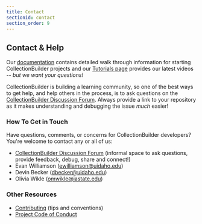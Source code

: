 ```yaml
---
title: Contact
sectionid: contact
section_order: 9
---
```


## Contact & Help

Our [documentation](https://collectionbuilder.github.io/cb-docs/) contains detailed walk through information for starting CollectionBuilder projects and our [Tutorials page](https://collectionbuilder.github.io/tutorials.html) provides our latest videos -- *but we want your questions!*

CollectionBuilder is building a learning community, so one of the best ways to get help, and help others in the process, is to ask questions on the [CollectionBuilder Discussion Forum](https://github.com/orgs/CollectionBuilder/discussions).
Always provide a link to your repository as it makes understanding and debugging the issue *much* easier!

### How To Get in Touch

Have questions, comments, or concerns for CollectionBuilder developers?
You're welcome to contact any or all of us:

- [CollectionBuilder Discussion Forum](https://github.com/orgs/CollectionBuilder/discussions) (informal space to ask questions, provide feedback, debug, share and connect!)
- Evan Williamson (<ewilliamson@uidaho.edu>)
- Devin Becker (<dbecker@uidaho.edu>)
- Olivia Wikle (<omwikle@iastate.edu>)

### Other Resources

- [Contributing](https://github.com/CollectionBuilder/collectionbuilder.github.io/blob/main/CONTRIBUTING.md) (tips and conventions)
- [Project Code of Conduct](https://github.com/CollectionBuilder/collectionbuilder.github.io/blob/main/CODE_OF_CONDUCT.md)
